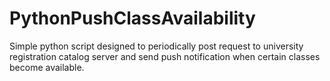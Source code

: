 # PythonPushClassAvailability
Simple python script designed to periodically post request to university registration catalog server and send push notification when certain classes become available.
